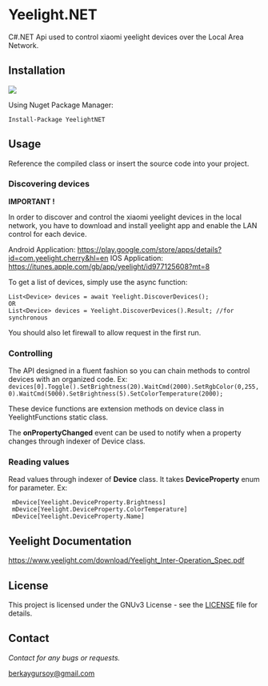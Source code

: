 
# Yeelight.NET

C#.NET Api used to control xiaomi yeelight devices over the Local Area Network.

## Installation

![](https://img.shields.io/badge/nuget-1.1.1-blue.svg?link=https://www.nuget.org/packages/YeelightNET/)

Using Nuget Package Manager:

    Install-Package YeelightNET

## Usage

Reference the compiled class or insert the source code into your project.

### Discovering devices
**IMPORTANT !**

In order to discover and control the xiaomi yeelight devices in the local network, you have to download and install yeelight app and enable the LAN control for each device.

Android Application: https://play.google.com/store/apps/details?id=com.yeelight.cherry&hl=en
IOS Application: https://itunes.apple.com/gb/app/yeelight/id977125608?mt=8

To get a list of devices, simply use the async function:

    List<Device> devices = await Yeelight.DiscoverDevices();
    OR 
    List<Device> devices = Yeelight.DiscoverDevices().Result; //for synchronous
You should also let firewall to allow request in the first run.

### Controlling

The API designed in a fluent fashion so you can chain methods to control devices with an organized code.
Ex: `devices[0].Toggle().SetBrightness(20).WaitCmd(2000).SetRgbColor(0,255,0).WaitCmd(5000).SetBrightness(5).SetColorTemperature(2000);`

These device functions are extension methods on device class in YeelightFunctions static class.

The **onPropertyChanged** event can be used to notify when a property changes through indexer of Device class.

### Reading values

 Read values through indexer of **Device** class. It takes **DeviceProperty** enum for parameter.
 Ex:

     mDevice[Yeelight.DeviceProperty.Brightness]
     mDevice[Yeelight.DeviceProperty.ColorTemperature]
     mDevice[Yeelight.DeviceProperty.Name]
## Yeelight Documentation
https://www.yeelight.com/download/Yeelight_Inter-Operation_Spec.pdf
## License
This project is licensed under the GNUv3 License - see the [LICENSE](LICENSE) file for details.
## Contact
*Contact for any bugs or requests.*

berkaygursoy@gmail.com
